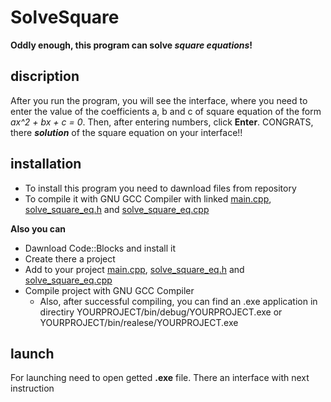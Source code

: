 # SolveSquare
**Oddly enough, this program can solve _square equations_!** 
## discription
After you run the program, you will see the interface, where you need to enter the value of the coefficients a, b and c of square equation of the form *ax^2 + bx + c = 0*.
Then, after entering numbers, click __Enter__. CONGRATS, there *__solution__* of the square equation on your interface!!
## installation
  * To install this program you need to dawnload files from repository
  * To compile it with GNU GCC Compiler with linked [main.cpp](https://github.com/MuliaAndrew/SolveSquare/blob/main/main.cpp), [solve_square_eq.h](https://github.com/MuliaAndrew/SolveSquare/blob/main/solve_square_eq.h) and  [solve_square_eq.cpp](https://github.com/MuliaAndrew/SolveSquare/blob/main/solve_square_eq.cpp)

__Also you can__
  * Dawnload Code::Blocks and install it 
  * Create there a project
  * Add to your project [main.cpp](https://github.com/MuliaAndrew/SolveSquare/blob/main/main.cpp), [solve_square_eq.h](https://github.com/MuliaAndrew/SolveSquare/blob/main/solve_square_eq.h) and [solve_square_eq.cpp](https://github.com/MuliaAndrew/SolveSquare/blob/main/solve_square_eq.cpp)
  * Compile project with GNU GCC Compiler
    * Also, after successful compiling, you can find an .exe application in directiry YOURPROJECT/bin/debug/YOURPROJECT.exe or YOURPROJECT/bin/realese/YOURPROJECT.exe
## launch
For launching need to open getted __.exe__ file. There an interface with next instruction
